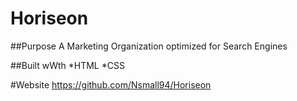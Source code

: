 # Horiseon

##Purpose
A Marketing Organization optimized for Search Engines

##Built wWth
*HTML
*CSS

#Website
https://github.com/Nsmall94/Horiseon
